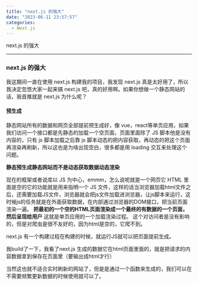```yaml
---
title: "next.js 的强大"
date: "2023-06-11 23:57:57"
categories:
  - Next.js
---
```


next.js 的强大

---

### next.js 的强大

我这期间一直在使用 next.js 构建我的项目，我发现 next.js 真是太好用了，所以我决定忽悠大家一起来搞 next.js 吧，真的好用啊。如果你想做一个静态网站的话，我首推就是 next.js 为什么呢？


#### 预生成

静态网站所有的数据和网页全部提前预生成好，像 vue，react等单页应用，如果我们访问一个接口都是先静态的加载一个空页面，页面里面除了 JS 脚本他是没有内容的，只有 js 脚本加载之后靠 js 脚本动态的把内容获取，再动态的把这个页面再渲染再刷新，所以这也是为啥出现空白，很多都是用 loading 交互来处理这个问题。

**静态预生成静态网站而不是动态获取数据动态渲染**

现在的框架或者说库以 JS 为中心，emmm，怎么说呢就是一个网页它 HTML 里面是空的它的功能就是用来指明一个 JS 文件，这样的话当浏览器加载html文件之后，还需要加载JS文件，浏览器就会把js文件加载进浏览器，让js脚本来运行，这时候js的任务就是在外面获取数据，在内部通过浏览器的DOM接口，把当前页面渲染一遍。
**把最初的一个空的HTML页面渲染成一个最终的有数据的一个页面，然后呈现给用户**
这就是单页应用的一个加载渲染过程。
这个对访问者是没有影响的，但是对爬虫是很不友好的，因为html是空的，它爬不到。

next.js 有一个构建过程在构建的时候，就运行JS就可以把页面提前生成。

我build了一下，我看了next.js 生成的数据它在html页面里面的，就是把请求的内容数据拿到保存在页面里（要输出成html才行）

当然这也就不适合实时刷新的网站了，但是是通过一个函数来生成的，我们可以在不需要频繁更新数据的时候使用就可以了。

